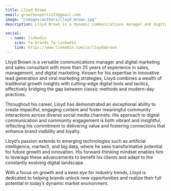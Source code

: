 ```yaml
---
title: Lloyd Brown
email: growthexperts123@gmail.com
image: "/images/authors/lloyd_brown.jpg"
description: Lloyd Brown is a dynamic communications manager and digital marketing and sales consultant with over 25 years of expertise in sales, management and digital marketing excelling in cutting edge lead generation and viral marketing concepts. He brings a unique blend of insights regarding old school growth strategies in combination with modern day tools and tactics, sharing vibrant and meaningful interactions and insights within the community across social media channels. He has a wide encompassing passion for AI, martech, big data and all the potential the future holds.

social:
  - name: linkedin
    icon: fa-brands fa-linkedin
    link: https://www.linkedin.com/in/lloydabrown
---
```


Lloyd Brown is a versatile communications manager and digital marketing and sales consultant with more than 25 years of experience in sales, management, and digital marketing. Known for his expertise in innovative lead generation and viral marketing strategies, Lloyd combines a wealth of traditional growth insights with cutting-edge digital tools and tactics, effectively bridging the gap between classic methods and modern-day practices.

Throughout his career, Lloyd has demonstrated an exceptional ability to create impactful, engaging content and foster meaningful community interactions across diverse social media channels. His approach to digital communication and community engagement is both vibrant and insightful, reflecting his commitment to delivering value and fostering connections that enhance brand visibility and loyalty.

Lloyd’s passion extends to emerging technologies such as artificial intelligence, martech, and big data, where he sees transformative potential for future growth and innovation. His forward-thinking mindset enables him to leverage these advancements to benefit his clients and adapt to the constantly evolving digital landscape.

With a focus on growth and a keen eye for industry trends, Lloyd is dedicated to helping brands unlock new opportunities and realize their full potential in today’s dynamic market environment.